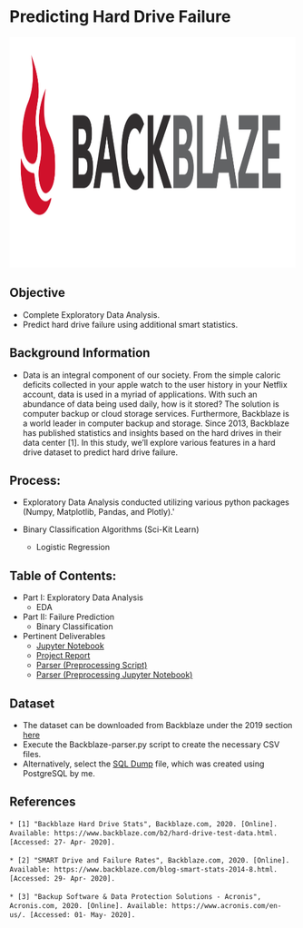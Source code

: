 # Predicting Hard Drive Failure

<p align="center">
  <img width="600" height="406" src="assets/Backblaze_logo.png">
</p>


## Objective
* Complete Exploratory Data Analysis.
* Predict hard drive failure using additional smart statistics.

## Background Information
* Data is an integral component of our society. From the simple caloric deficits collected in your apple watch to the user history in your Netflix account, data is used in a myriad of applications. With such an abundance of data being used daily, how is it stored? The solution is computer backup or cloud storage services. Furthermore, Backblaze is a world leader in computer backup and storage.  Since 2013, Backblaze has published statistics and insights based on the hard drives in their data center [1].  In this study, we’ll explore various features in a hard drive dataset to predict hard drive failure.

## Process:
* Exploratory Data Analysis conducted utilizing various python packages (Numpy, Matplotlib, Pandas, and Plotly).'

* Binary Classification Algorithms (Sci-Kit Learn)
    * Logistic Regression

## Table of Contents:
* Part I: Exploratory Data Analysis
    * EDA
* Part II: Failure Prediction
    * Binary Classification
* Pertinent Deliverables
	* [Jupyter Notebook](https://github.com/SulmanK/Predicting-Hard-Drive-Failure/blob/master/Backblaze.ipynb)
	* [Project Report](https://github.com/SulmanK/Predicting-Hard-Drive-Failure/blob/master/Predicting%20Hard%20Drive%20Failure_Report.pdf)
	* [Parser (Preprocessing Script)](https://github.com/SulmanK/Predicting-Hard-Drive-Failure/blob/master/Backblaze-parser.py)
	* [Parser (Preprocessing Jupyter Notebook)](https://github.com/SulmanK/Predicting-Hard-Drive-Failure/blob/master/Preprocessing.ipynb)
	
## Dataset
* The dataset can be downloaded from Backblaze under the 2019 section [here](https://www.backblaze.com/b2/hard-drive-test-data.html#downloading-the-raw-hard-drive-test-data)
* Execute the Backblaze-parser.py script to create the necessary CSV files.
* Alternatively, select the [SQL Dump](https://github.com/SulmanK/Predicting-Hard-Drive-Failure/blob/master/predict_hd_failure(sql%20dump).rar) file, which was created using PostgreSQL by me.


	
## References
	* [1] "Backblaze Hard Drive Stats", Backblaze.com, 2020. [Online]. Available: https://www.backblaze.com/b2/hard-drive-test-data.html. [Accessed: 27- Apr- 2020].

	* [2] "SMART Drive and Failure Rates", Backblaze.com, 2020. [Online]. Available: https://www.backblaze.com/blog-smart-stats-2014-8.html. [Accessed: 29- Apr- 2020].

	* [3] "Backup Software & Data Protection Solutions - Acronis", Acronis.com, 2020. [Online]. Available: https://www.acronis.com/en-us/. [Accessed: 01- May- 2020].
